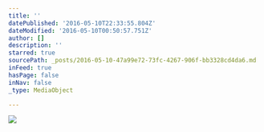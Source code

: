 ```yaml
---
title: ''
datePublished: '2016-05-10T22:33:55.804Z'
dateModified: '2016-05-10T00:50:57.751Z'
author: []
description: ''
starred: true
sourcePath: _posts/2016-05-10-47a99e72-73fc-4267-906f-bb3328cd4da6.md
inFeed: true
hasPage: false
inNav: false
_type: MediaObject

---
```

![](https://the-grid-user-content.s3-us-west-2.amazonaws.com/e139543a-95cf-4b0a-b028-64a0837366ec.jpg)